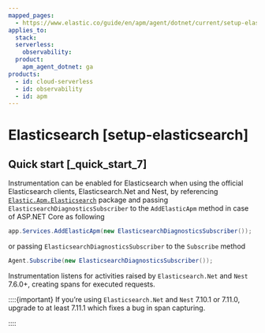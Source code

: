 ```yaml
---
mapped_pages:
  - https://www.elastic.co/guide/en/apm/agent/dotnet/current/setup-elasticsearch.html
applies_to:
  stack:
  serverless:
    observability:
  product:
    apm_agent_dotnet: ga
products:
  - id: cloud-serverless
  - id: observability
  - id: apm
---
```


# Elasticsearch [setup-elasticsearch]


## Quick start [_quick_start_7]

Instrumentation can be enabled for Elasticsearch when using the official Elasticsearch clients, Elasticsearch.Net and Nest, by referencing [`Elastic.Apm.Elasticsearch`](https://www.nuget.org/packages/Elastic.Apm.Elasticsearch) package and passing `ElasticsearchDiagnosticsSubscriber` to the `AddElasticApm` method in case of ASP.NET Core as following

```csharp
app.Services.AddElasticApm(new ElasticsearchDiagnosticsSubscriber());
```

or passing `ElasticsearchDiagnosticsSubscriber` to the `Subscribe` method

```csharp
Agent.Subscribe(new ElasticsearchDiagnosticsSubscriber());
```

Instrumentation listens for activities raised by `Elasticsearch.Net` and `Nest` 7.6.0+, creating spans for executed requests.

::::{important}
If you’re using `Elasticsearch.Net` and `Nest` 7.10.1 or 7.11.0, upgrade to at least 7.11.1 which fixes a bug in span capturing.

::::


